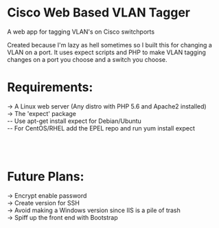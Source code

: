 # Cisco Web Based VLAN Tagger
A web app for tagging VLAN's on Cisco switchports

Created because I'm lazy as hell sometimes so I built this for changing a VLAN on a port.
It uses expect scripts and PHP to make VLAN tagging changes on a port you choose and a switch you choose.

# Requirements:<br>
-> A Linux web server (Any distro with PHP 5.6 and Apache2 installed)<br>
-> The 'expect' package <br> 
-- Use apt-get install expect for Debian/Ubuntu <br>
-- For CentOS/RHEL add the EPEL repo and run yum install expect <br>


<br><br>
# Future Plans:<br>
-> Encrypt enable password<br>
-> Create version for SSH<br>
-> Avoid making a Windows version since IIS is a pile of trash<br>
-> Spiff up the front end with Bootstrap<br>
